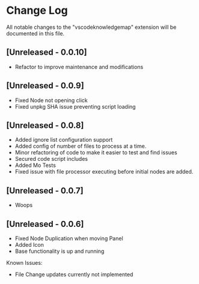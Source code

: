 # Change Log

All notable changes to the "vscodeknowledgemap" extension will be documented in this file.

## [Unreleased - 0.0.10]

- Refactor to improve maintenance and modifications

## [Unreleased - 0.0.9]

- Fixed Node not opening click
- Fixed unpkg SHA issue preventing script loading

## [Unreleased - 0.0.8]

- Added ignore list configuration support
- Added config of number of files to process at a time.
- Minor refactoring of code to make it easier to test and find issues
- Secured code script includes
- Added Mo Tests
- Fixed issue with file processor executing before initial nodes are added.

## [Unreleased - 0.0.7]

- Woops

## [Unreleased - 0.0.6]

- Fixed Node Duplication when moving Panel
- Added Icon
- Base functionality is up and running

Known Issues:

- File Change updates currently not implemented

